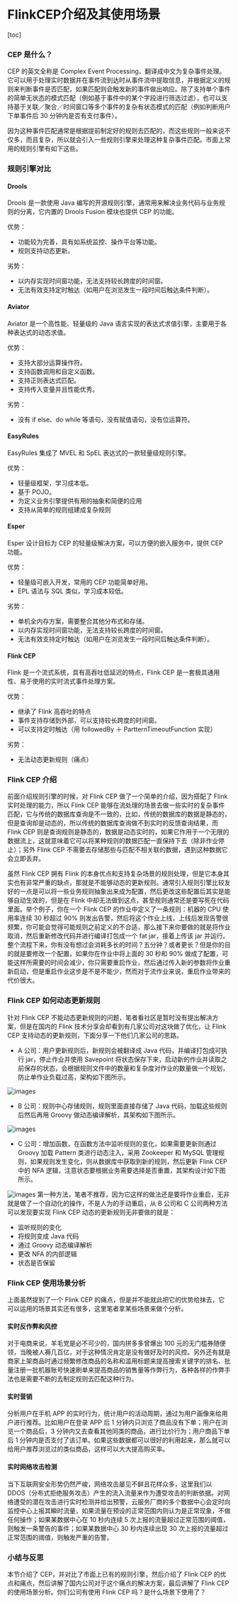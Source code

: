 # FlinkCEP介绍及其使用场景

[toc]

### CEP 是什么？

CEP 的英文全称是 Complex Event
Processing，翻译成中文为复杂事件处理。它可以用于处理实时数据并在事件流到达时从事件流中提取信息，并根据定义的规则来判断事件是否匹配，如果匹配则会触发新的事件做出响应。除了支持单个事件的简单无状态的模式匹配（例如基于事件中的某个字段进行筛选过滤），也可以支持基于关联／聚合／时间窗口等多个事件的复杂有状态模式的匹配（例如判断用户下单事件后
30 分钟内是否有支付事件）。

因为这种事件匹配通常是根据提前制定好的规则去匹配的，而这些规则一般来说不仅多，而且复杂，所以就会引入一些规则引擎来处理这种复杂事件匹配。市面上常用的规则引擎有如下这些。

### 规则引擎对比

#### Drools

Drools 是一款使用 Java 编写的开源规则引擎，通常用来解决业务代码与业务规则的分离，它内置的 Drools Fusion 模块也提供 CEP
的功能。

优势：

  * 功能较为完善，具有如系统监控、操作平台等功能。
  * 规则支持动态更新。

劣势：

  * 以内存实现时间窗功能，无法支持较长跨度的时间窗。
  * 无法有效支持定时触达（如用户在浏览发生一段时间后触达条件判断）。

#### Aviator

Aviator 是一个高性能、轻量级的 Java 语言实现的表达式求值引擎，主要用于各种表达式的动态求值。

优势：

  * 支持大部分运算操作符。
  * 支持函数调用和自定义函数。
  * 支持正则表达式匹配。
  * 支持传入变量并且性能优秀。

劣势：

  * 没有 if else、do while 等语句，没有赋值语句，没有位运算符。

#### EasyRules

EasyRules 集成了 MVEL 和 SpEL 表达式的一款轻量级规则引擎。

优势：

  * 轻量级框架，学习成本低。
  * 基于 POJO。
  * 为定义业务引擎提供有用的抽象和简便的应用
  * 支持从简单的规则组建成复杂规则

#### Esper

Esper 设计目标为 CEP 的轻量级解决方案，可以方便的嵌入服务中，提供 CEP 功能。

优势：

  * 轻量级可嵌入开发，常用的 CEP 功能简单好用。
  * EPL 语法与 SQL 类似，学习成本较低。

劣势：

  * 单机全内存方案，需要整合其他分布式和存储。
  * 以内存实现时间窗功能，无法支持较长跨度的时间窗。
  * 无法有效支持定时触达（如用户在浏览发生一段时间后触达条件判断）。

#### Flink CEP

Flink 是一个流式系统，具有高吞吐低延迟的特点，Flink CEP 是一套极具通用性、易于使用的实时流式事件处理方案。

优势：

  * 继承了 Flink 高吞吐的特点
  * 事件支持存储到外部，可以支持较长跨度的时间窗。
  * 可以支持定时触达（用 followedBy ＋ PartternTimeoutFunction 实现）

劣势：

  * 无法动态更新规则（痛点）

### Flink CEP 介绍

前面介绍规则引擎的时候，对 Flink CEP 做了一个简单的介绍，因为搭配了 Flink 实时处理的能力，所以 Flink CEP
能够在流处理的场景去做一些实时的复杂事件匹配，它与传统的数据库查询是不一致的，比如，传统的数据库的数据是静态的，但是查询却是动态的，所以传统的数据库查询做不到实时的反馈查询结果，而
Flink CEP
则是查询规则是静态的，数据是动态实时的，如果它作用于一个无限的数据流上，这就意味着它可以将某种规则的数据匹配一直保持下去（除非作业停止）；另外 Flink
CEP 不需要去存储那些与匹配不相关联的数据，遇到这种数据它会立即丢弃。

虽然 Flink CEP 拥有 Flink
的本身优点和支持复杂场景的规则处理，但是它本身其实也有非常严重的缺点，那就是不能够动态的更新规则。通常引入规则引擎比较友好的一点是可以将一些业务规则抽象出来成为配置，然后更改这些配置后其实是能够自动生效的，但是在
Flink 中却无法做到这点，甚至规则通常还是要写死在代码里面。举个例子，你在一个 Flink CEP 的作业中定义了一条规则：机器的 CPU 使用率连续
30 秒超过 90%
则发出告警，然后将这个作业上线，上线后发现告警很频繁，你可能会觉得可能规则之前定义的不合适，那么接下来你要做的就是将作业取消，然后重新修改代码并进行编译打包成一个
fat jar，接着上传该 jar
并运行。整个流程下来，你有没有想过会消耗多长的时间？五分钟？或者更长？但是你的目的就是要修改一个配置，如果你在作业中将上面的 30 秒和 90%
做成了配置，可能这样所需要的时间会减少，你只需要重启作业，然后通过传入新的参数将作业重新启动，但是重启作业这步是不是不能少，然而对于流作业来说，重启作业带来的代价很大。

### Flink CEP 如何动态更新规则

针对 Flink CEP 不能动态更新规则的问题，笔者看社区是暂时没有提出解决方案，但是在国内的 Flink 技术分享会却看到有几家公司对这块做了优化，让
Flink CEP 支持动态的更新规则，下面分享一下他们几家公司的思路。

  * A 公司：用户更新规则后，新规则会被翻译成 Java 代码，并编译打包成可执行 jar，停止作业并使用 Savepoint 将状态保存下来，启动新的作业并读取之前保存的状态，会根据规则文件中的数量和复杂度对作业的数量做一个规划，防止单作业负载过高，架构如下图所示。

![images](https://static.lovedata.net/zs/2019-10-28-142601.png)
  * B 公司：规则中心存储规则，规则里面直接存储了 Java 代码，加载这些规则后然后再用 Groovy 做动态编译解析，其架构如下图所示。

![images](https://static.lovedata.net/zs/2019-10-28-143822.png)
  * C 公司：增加函数，在函数方法中监听规则的变化，如果需要更新则通过 Groovy 加载 Pattern 类进行动态注入，采用 Zookeeper 和 MySQL 管理规则，如果规则发生变化，则从数据库中获取到新的规则，然后更新 Flink CEP 中的 NFA 逻辑，注意状态要根据业务需要选择是否重置，其架构设计如下图所示。

![images](https://static.lovedata.net/zs/2019-10-28-150827.png)
第一种方法，笔者不推荐，因为它这样的做法还是要将作业重启，无非就是做了一个自动化的操作，不是人为的手动重启，从 B 公司和 C 公司两种方法可以发现要实现
Flink CEP 动态的更新规则无非要做的就是：

  * 监听规则的变化
  * 将规则变成 Java 代码
  * 通过 Groovy 动态编译解析
  * 更改 NFA 的内部逻辑
  * 状态是否保留

### Flink CEP 使用场景分析

上面虽然提到了一个 Flink CEP 的痛点，但是并不能就此把它的优势给抹去，它可以运用的场景其实还有很多，这里笔者拿某些场景来做个分析。

#### 实时反作弊和风控

对于电商来说，羊毛党是必不可少的，国内拼多多曾爆出 100
元的无门槛券随便领，当晚被人褥几百亿，对于这种情况肯定是没有做好及时的风控。另外还有就是商家上架商品时通过频繁修改商品的名称和滥用标题来提高搜索关键字的排名、批量注册一批机器账号快速刷单来提高商品的销售量等作弊行为，各种各样的作弊手法也是需要不断的去制定规则去匹配这种行为。

#### 实时营销

分析用户在手机 APP 的实时行为，统计用户的活动周期，通过为用户画像来给用户进行推荐。比如用户在登录 APP 后 1
分钟内只浏览了商品没有下单；用户在浏览一个商品后，3 分钟内又去查看其他同类的商品，进行比价行为；用户商品下单后 1
分钟内是否支付了该订单。如果这些数据都可以很好的利用起来，那么就可以给用户推荐浏览过的类似商品，这样可以大大提高购买率。

#### 实时网络攻击检测

当下互联网安全形势仍然严峻，网络攻击屡见不鲜且花样众多，这里我们以
DDOS（分布式拒绝服务攻击）产生的流入流量来作为遭受攻击的判断依据。对网络遭受的潜在攻击进行实时检测并给出预警，云服务厂商的多个数据中心会定时向监控中心上报其瞬时流量，如果流量在预设的正常范围内则认为是正常现象，不做任何操作；如果某数据中心在
10 秒内连续 5 次上报的流量超过正常范围的阈值，则触发一条警告的事件；如果某数据中心 30 秒内连续出现 30
次上报的流量超过正常范围的阈值，则触发严重的告警。

### 小结与反思

本节介绍了 CEP，并对比了市面上已有的规则引擎，然后介绍了 Flink CEP 的优点和痛点，然后讲解了国内公司对于这个痛点的解决方案，最后讲解了
Flink CEP 的使用场景分析。你们公司有使用 Flink CEP 吗？是什么场景下使用了？

